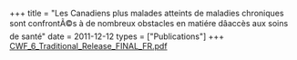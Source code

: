 +++
title = "Les Canadiens plus malades atteints de maladies chroniques sont confrontÃ©s à de nombreux obstacles en matiére dâaccès aux soins de santé"
date = 2011-12-12
types = ["Publications"]
+++
[CWF_6_Traditional_Release_FINAL_FR.pdf](/files/CWF_6_Traditional_Release_FINAL_FR.pdf)
